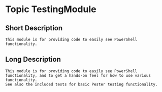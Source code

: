 # Topic TestingModule
## Short Description
	This module is for providing code to easily see PowerShell functionality.

## Long Description
	This module is for providing code to easily see PowerShell functionality, and to get a hands-on feel for how to use various functionality.
	See also the included tests for basic Pester testing functionality.

